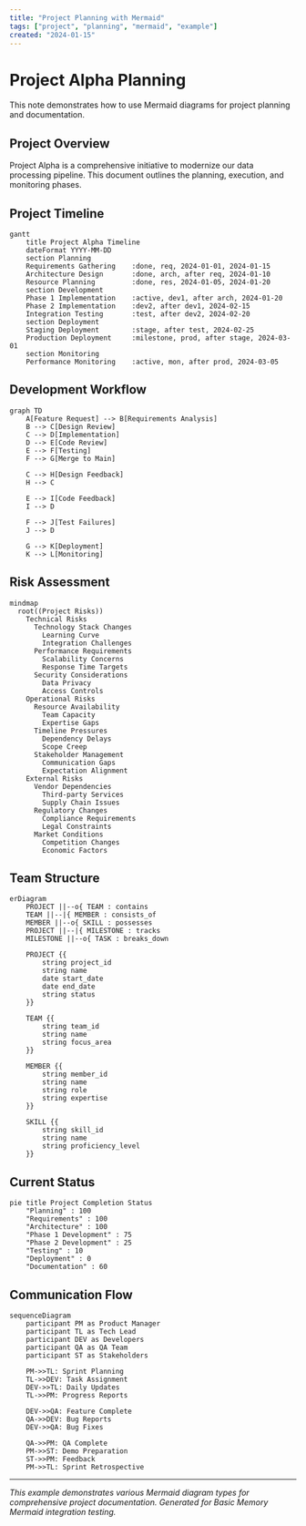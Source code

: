 ```yaml
---
title: "Project Planning with Mermaid"
tags: ["project", "planning", "mermaid", "example"]
created: "2024-01-15"
---
```


# Project Alpha Planning

This note demonstrates how to use Mermaid diagrams for project planning and documentation.

## Project Overview

Project Alpha is a comprehensive initiative to modernize our data processing pipeline. This document outlines the planning, execution, and monitoring phases.

## Project Timeline

```mermaid
gantt
    title Project Alpha Timeline
    dateFormat YYYY-MM-DD
    section Planning
    Requirements Gathering    :done, req, 2024-01-01, 2024-01-15
    Architecture Design       :done, arch, after req, 2024-01-10
    Resource Planning         :done, res, 2024-01-05, 2024-01-20
    section Development
    Phase 1 Implementation    :active, dev1, after arch, 2024-01-20
    Phase 2 Implementation    :dev2, after dev1, 2024-02-15
    Integration Testing       :test, after dev2, 2024-02-20
    section Deployment
    Staging Deployment        :stage, after test, 2024-02-25
    Production Deployment     :milestone, prod, after stage, 2024-03-01
    section Monitoring
    Performance Monitoring    :active, mon, after prod, 2024-03-05
```

## Development Workflow

```mermaid
graph TD
    A[Feature Request] --> B[Requirements Analysis]
    B --> C[Design Review]
    C --> D[Implementation]
    D --> E[Code Review]
    E --> F[Testing]
    F --> G[Merge to Main]

    C --> H[Design Feedback]
    H --> C

    E --> I[Code Feedback]
    I --> D

    F --> J[Test Failures]
    J --> D

    G --> K[Deployment]
    K --> L[Monitoring]
```

## Risk Assessment

```mermaid
mindmap
  root((Project Risks))
    Technical Risks
      Technology Stack Changes
        Learning Curve
        Integration Challenges
      Performance Requirements
        Scalability Concerns
        Response Time Targets
      Security Considerations
        Data Privacy
        Access Controls
    Operational Risks
      Resource Availability
        Team Capacity
        Expertise Gaps
      Timeline Pressures
        Dependency Delays
        Scope Creep
      Stakeholder Management
        Communication Gaps
        Expectation Alignment
    External Risks
      Vendor Dependencies
        Third-party Services
        Supply Chain Issues
      Regulatory Changes
        Compliance Requirements
        Legal Constraints
      Market Conditions
        Competition Changes
        Economic Factors
```

## Team Structure

```mermaid
erDiagram
    PROJECT ||--o{ TEAM : contains
    TEAM ||--|{ MEMBER : consists_of
    MEMBER ||--o{ SKILL : possesses
    PROJECT ||--|{ MILESTONE : tracks
    MILESTONE ||--o{ TASK : breaks_down

    PROJECT {{
        string project_id
        string name
        date start_date
        date end_date
        string status
    }}

    TEAM {{
        string team_id
        string name
        string focus_area
    }}

    MEMBER {{
        string member_id
        string name
        string role
        string expertise
    }}

    SKILL {{
        string skill_id
        string name
        string proficiency_level
    }}
```

## Current Status

```mermaid
pie title Project Completion Status
    "Planning" : 100
    "Requirements" : 100
    "Architecture" : 100
    "Phase 1 Development" : 75
    "Phase 2 Development" : 25
    "Testing" : 10
    "Deployment" : 0
    "Documentation" : 60
```

## Communication Flow

```mermaid
sequenceDiagram
    participant PM as Product Manager
    participant TL as Tech Lead
    participant DEV as Developers
    participant QA as QA Team
    participant ST as Stakeholders

    PM->>TL: Sprint Planning
    TL->>DEV: Task Assignment
    DEV->>TL: Daily Updates
    TL->>PM: Progress Reports

    DEV->>QA: Feature Complete
    QA->>DEV: Bug Reports
    DEV->>QA: Bug Fixes

    QA->>PM: QA Complete
    PM->>ST: Demo Preparation
    ST->>PM: Feedback
    PM->>TL: Sprint Retrospective
```

---

*This example demonstrates various Mermaid diagram types for comprehensive project documentation.*
*Generated for Basic Memory Mermaid integration testing.*
